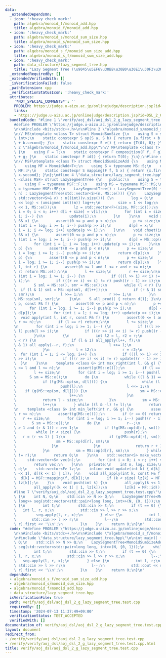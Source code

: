 ```yaml
---
data:
  _extendedDependsOn:
  - icon: ':heavy_check_mark:'
    path: algebra/monoid_f/monoid_add.hpp
    title: algebra/monoid_f/monoid_add.hpp
  - icon: ':heavy_check_mark:'
    path: algebra/monoid_s/monoid_sum_size.hpp
    title: algebra/monoid_s/monoid_sum_size.hpp
  - icon: ':heavy_check_mark:'
    path: algebra/monoid_s_f/monoid_sum_size_add.hpp
    title: algebra/monoid_s_f/monoid_sum_size_add.hpp
  - icon: ':heavy_check_mark:'
    path: data_structure/lazy_segment_tree.hpp
    title: "Lazy Segment Tree (\u9045\u5EF6\u30BB\u30B0\u30E1\u30F3\u30C8\u6728)"
  _extendedRequiredBy: []
  _extendedVerifiedWith: []
  _isVerificationFailed: false
  _pathExtension: cpp
  _verificationStatusIcon: ':heavy_check_mark:'
  attributes:
    '*NOT_SPECIAL_COMMENTS*': ''
    PROBLEM: https://judge.u-aizu.ac.jp/onlinejudge/description.jsp?id=DSL_2_G
    links:
    - https://judge.u-aizu.ac.jp/onlinejudge/description.jsp?id=DSL_2_G
  bundledCode: "#line 1 \"verify/aoj_dsl/aoj_dsl_2_g_lazy_segment_tree.test.cpp\"\n\
    #define PROBLEM \"https://judge.u-aizu.ac.jp/onlinejudge/description.jsp?id=DSL_2_G\"\
    \n\n#include <bits/stdc++.h>\n\n#line 2 \"algebra/monoid_s/monoid_sum_size.hpp\"\
    \n// MS\ntemplate <class T> struct MonoidSumSize {\n    using S = std::pair<T,\
    \ int>;\n    static constexpr S op(S a, S b) { return {a.first + b.first, a.second\
    \ + b.second}; }\n    static constexpr S e() { return {T(0), 0}; }\n};\n#line\
    \ 2 \"algebra/monoid_f/monoid_add.hpp\"\n// MF\ntemplate <class T> struct MonoidAdd\
    \ {\n    using F = T;\n    static constexpr F composition(F f, F g) { return f\
    \ + g; }\n    static constexpr F id() { return T(0); }\n};\n#line 4 \"algebra/monoid_s_f/monoid_sum_size_add.hpp\"\
    \n// MSF\ntemplate <class T> struct MonoidSumSizeAdd {\n    using MS = MonoidSumSize<T>;\n\
    \    using MF = MonoidAdd<T>;\n    using S = typename MS::S;\n    using F = typename\
    \ MF::F;\n    static constexpr S mapping(F f, S x) { return {x.first + f * x.second,\
    \ x.second}; }\n};\n#line 4 \"data_structure/lazy_segment_tree.hpp\"\ntemplate\
    \ <class MSF> struct LazySegmentTree {\n   public:\n    using S = typename MSF::S;\n\
    \    using F = typename MSF::F;\n    using MS = typename MSF::MS;\n    using MF\
    \ = typename MSF::MF;\n    LazySegmentTree() : LazySegmentTree(0) {}\n    LazySegmentTree(int\
    \ n) : LazySegmentTree(std::vector<S>(n, MS::e())) {}\n    LazySegmentTree(const\
    \ std::vector<S>& v) : n((int)(v.size())) {\n        log = 0;\n        while ((1U\
    \ << log) < (unsigned int)(n)) log++;\n        size = 1 << log;\n        d = std::vector<S>(size\
    \ << 1, MS::e());\n        lz = std::vector<F>(size, MF::id());\n        for (int\
    \ i = 0; i < n; i++) d[i + size] = v[i];\n        for (int i = size - 1; i >=\
    \ 1; i--) {\n            update(i);\n        }\n    }\n\n    void set(int p, const\
    \ S& x) {\n        assert(0 <= p and p < n);\n        p += size;\n        for\
    \ (int i = log; i >= 1; i--) push(p >> i);\n        d[p] = x;\n        for (int\
    \ i = 1; i <= log; i++) update(p >> i);\n    }\n\n    void chset(int p, const\
    \ S& x) {\n        assert(0 <= p and p < n);\n        p += size;\n        for\
    \ (int i = log; i >= 1; i--) push(p >> i);\n        d[p] = MS::op(d[p], x);\n\
    \        for (int i = 1; i <= log; i++) update(p >> i);\n    }\n\n    S operator[](int\
    \ p) {\n        assert(0 <= p and p < n);\n        p += size;\n        for (int\
    \ i = log; i >= 1; i--) push(p >> i);\n        return d[p];\n    }\n\n    S get(int\
    \ p) {\n        assert(0 <= p and p < n);\n        p += size;\n        for (int\
    \ i = log; i >= 1; i--) push(p >> i);\n        return d[p];\n    }\n\n    S prod(int\
    \ l, int r) {\n        assert(0 <= l and l <= r and r <= n);\n        if (l ==\
    \ r) return MS::e();\n\n        l += size;\n        r += size;\n\n        for\
    \ (int i = log; i >= 1; i--) {\n            if (((l >> i) << i) != l) push(l >>\
    \ i);\n            if (((r >> i) << i) != r) push((r - 1) >> i);\n        }\n\n\
    \        S sml = MS::e(), smr = MS::e();\n        while (l < r) {\n          \
    \  if (l & 1) sml = MS::op(sml, d[l++]);\n            if (r & 1) smr = MS::op(d[--r],\
    \ smr);\n            l >>= 1;\n            r >>= 1;\n        }\n        return\
    \ MS::op(sml, smr);\n    }\n\n    S all_prod() { return d[1]; }\n\n    void apply(int\
    \ p, const F& f) {\n        assert(0 <= p and p < n);\n        p += size;\n  \
    \      for (int i = log; i >= 1; i--) push(p >> i);\n        d[p] = MSF::mapping(f,\
    \ d[p]);\n        for (int i = 1; i <= log; i++) update(p >> i);\n    }\n\n  \
    \  void apply(int l, int r, const F& f) {\n        assert(0 <= l and l <= r and\
    \ r <= n);\n        if (l == r) return;\n\n        l += size;\n        r += size;\n\
    \n        for (int i = log; i >= 1; i--) {\n            if (((l >> i) << i) !=\
    \ l) push(l >> i);\n            if (((r >> i) << i) != r) push((r - 1) >> i);\n\
    \        }\n\n        {\n            int l2 = l, r2 = r;\n            while (l\
    \ < r) {\n                if (l & 1) all_apply(l++, f);\n                if (r\
    \ & 1) all_apply(--r, f);\n                l >>= 1;\n                r >>= 1;\n\
    \            }\n            l = l2;\n            r = r2;\n        }\n\n      \
    \  for (int i = 1; i <= log; i++) {\n            if (((l >> i) << i) != l) update(l\
    \ >> i);\n            if (((r >> i) << i) != r) update((r - 1) >> i);\n      \
    \  }\n    }\n\n    template <class G> int max_right(int l, G& g) {\n        assert(0\
    \ <= l and l <= n);\n        assert(g(MS::e()));\n        if (l == n) return n;\n\
    \        l += size;\n        for (int i = log; i >= 1; i--) push(l >> i);\n  \
    \      S sm = MS::e();\n        do {\n            while ((l & 1) == 0) l >>= 1;\n\
    \            if (!g(MS::op(sm, d[l]))) {\n                while (l < size) {\n\
    \                    push(l);\n                    l <<= 1;\n                \
    \    if (g(MS::op(sm, d[l]))) {\n                        sm = MS::op(sm, d[l]);\n\
    \                        l++;\n                    }\n                }\n    \
    \            return l - size;\n            }\n            sm = MS::op(sm, d[l]);\n\
    \            l++;\n        } while ((l & -l) != l);\n        return n;\n    }\n\
    \n    template <class G> int min_left(int r, G& g) {\n        assert(0 <= r and\
    \ r <= n);\n        assert(g(MS::e()));\n        if (r == 0) return 0;\n     \
    \   r += size;\n        for (int i = log; i >= 1; i--) push((r - 1) >> i);\n \
    \       S sm = MS::e();\n        do {\n            r--;\n            while (r\
    \ > 1 and (r & 1)) r >>= 1;\n            if (!g(MS::op(d[r], sm))) {\n       \
    \         while (r < size) {\n                    push(r);\n                 \
    \   r = (r << 1) | 1;\n                    if (g(MS::op(d[r], sm))) {\n      \
    \                  sm = MS::op(d[r], sm);\n                        r--;\n    \
    \                }\n                }\n                return r + 1 - size;\n\
    \            }\n            sm = MS::op(d[r], sm);\n        } while ((r & -r)\
    \ != r);\n        return 0;\n    }\n\n    std::vector<S> make_vector() {\n   \
    \     std::vector<S> vec(n);\n        for (int i = 0; i < n; i++) vec[i] = get(i);\n\
    \        return vec;\n    }\n\n   private:\n    int n, log, size;\n    std::vector<S>\
    \ d;\n    std::vector<F> lz;\n    inline void update(int k) { d[k] = MS::op(d[k\
    \ << 1], d[(k << 1) | 1]); }\n    void all_apply(int k, const F& f) {\n      \
    \  d[k] = MSF::mapping(f, d[k]);\n        if (k < size) lz[k] = MF::composition(f,\
    \ lz[k]);\n    }\n    void push(int k) {\n        all_apply(k << 1, lz[k]);\n\
    \        all_apply((k << 1) | 1, lz[k]);\n        lz[k] = MF::id();\n    }\n};\n\
    #line 7 \"verify/aoj_dsl/aoj_dsl_2_g_lazy_segment_tree.test.cpp\"\n\nint main()\
    \ {\n    int N, Q;\n    std::cin >> N >> Q;\n    LazySegmentTree<MonoidSumSizeAdd<long\
    \ long>> seg(std::vector<std::pair<long long, int>>(N, {0, 1}));\n    while (Q--)\
    \ {\n        int t;\n        std::cin >> t;\n        if (t == 0) {\n         \
    \   int l, r, x;\n            std::cin >> l >> r >> x;\n            l--;\n   \
    \         seg.apply(l, r, x);\n        } else {\n            int l, r;\n     \
    \       std::cin >> l >> r;\n            l--;\n            std::cout << seg.prod(l,\
    \ r).first << '\\n';\n        }\n    }\n    return 0;\n}\n"
  code: "#define PROBLEM \"https://judge.u-aizu.ac.jp/onlinejudge/description.jsp?id=DSL_2_G\"\
    \n\n#include <bits/stdc++.h>\n\n#include \"algebra/monoid_s_f/monoid_sum_size_add.hpp\"\
    \n#include \"data_structure/lazy_segment_tree.hpp\"\n\nint main() {\n    int N,\
    \ Q;\n    std::cin >> N >> Q;\n    LazySegmentTree<MonoidSumSizeAdd<long long>>\
    \ seg(std::vector<std::pair<long long, int>>(N, {0, 1}));\n    while (Q--) {\n\
    \        int t;\n        std::cin >> t;\n        if (t == 0) {\n            int\
    \ l, r, x;\n            std::cin >> l >> r >> x;\n            l--;\n         \
    \   seg.apply(l, r, x);\n        } else {\n            int l, r;\n           \
    \ std::cin >> l >> r;\n            l--;\n            std::cout << seg.prod(l,\
    \ r).first << '\\n';\n        }\n    }\n    return 0;\n}\n"
  dependsOn:
  - algebra/monoid_s_f/monoid_sum_size_add.hpp
  - algebra/monoid_s/monoid_sum_size.hpp
  - algebra/monoid_f/monoid_add.hpp
  - data_structure/lazy_segment_tree.hpp
  isVerificationFile: true
  path: verify/aoj_dsl/aoj_dsl_2_g_lazy_segment_tree.test.cpp
  requiredBy: []
  timestamp: '2024-07-13 11:37:49+09:00'
  verificationStatus: TEST_ACCEPTED
  verifiedWith: []
documentation_of: verify/aoj_dsl/aoj_dsl_2_g_lazy_segment_tree.test.cpp
layout: document
redirect_from:
- /verify/verify/aoj_dsl/aoj_dsl_2_g_lazy_segment_tree.test.cpp
- /verify/verify/aoj_dsl/aoj_dsl_2_g_lazy_segment_tree.test.cpp.html
title: verify/aoj_dsl/aoj_dsl_2_g_lazy_segment_tree.test.cpp
---
```

